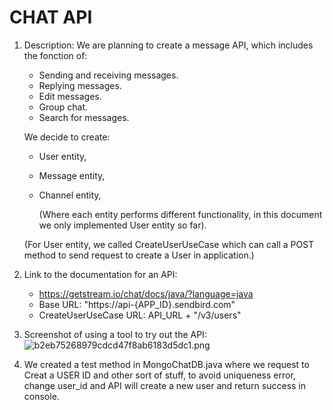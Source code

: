 # CHAT API

1. Description: We are planning to create a message API, which includes  the fonction of:
    - Sending and receiving messages.
    - Replying messages.
    - Edit messages.
    - Group chat.
    - Search for messages.

   We decide to create:
    - User entity,
    - Message entity,
    - Channel entity,
   
      (Where each entity performs different functionality, in this document we only implemented User entity so far).

   (For User entity, we called CreateUserUseCase which can call a POST method to send request to create a User in 
   application.)

2. Link to the documentation for an API:
    - https://getstream.io/chat/docs/java/?language=java
    - Base URL: "https://api-{APP_ID}.sendbird.com"
    - CreateUserUseCase URL: API_URL + "/v3/users"
3. Screenshot of using a tool to try out the API:
![b2eb75268979cdcd47f8ab6183d5dc1.png](..%2Fb2eb75268979cdcd47f8ab6183d5dc1.png)

4. We created a test method in MongoChatDB.java where we request to Creat a USER ID and other sort of stuff, to avoid 
uniqueness error, change user_id and API will create a new user and return success in console.
